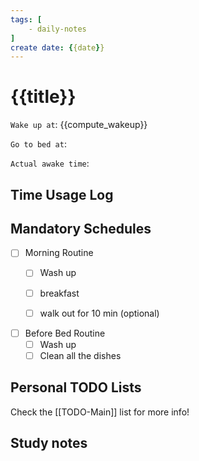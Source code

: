 ```yaml
---
tags: [
    - daily-notes
]
create date: {{date}}
---
```


# {{title}}

`Wake up at`: {{compute_wakeup}}

`Go to bed at`: 

`Actual awake time`: 

## Time Usage Log


## Mandatory Schedules

- [ ] Morning Routine 
    - [ ] Wash up
    - [ ] breakfast
    - [ ] walk out for 10 min (optional)




- [ ] Before Bed Routine
    - [ ] Wash up
    - [ ] Clean all the dishes
    
## Personal TODO Lists

Check the [[TODO-Main]] list for more info!

## Study notes
